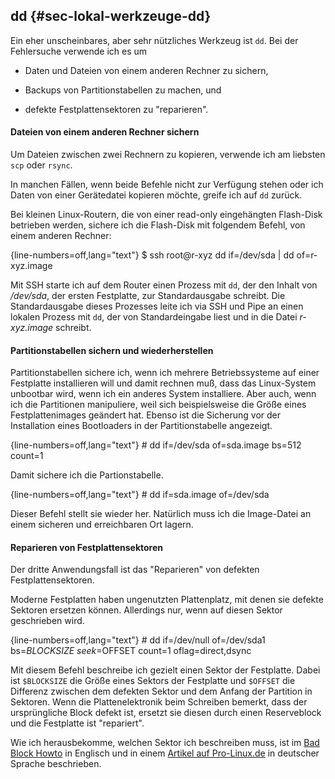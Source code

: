
## dd {#sec-lokal-werkzeuge-dd}

Ein eher unscheinbares, aber sehr nützliches Werkzeug ist `dd`.
Bei der Fehlersuche verwende ich es um

*   Daten und Dateien von einem anderen Rechner zu sichern,

*   Backups von Partitionstabellen zu machen, und

*   defekte Festplattensektoren zu "reparieren".

#### Dateien von einem anderen Rechner sichern

Um Dateien zwischen zwei Rechnern zu kopieren, verwende ich am
liebsten `scp` oder `rsync`.

In manchen Fällen, wenn beide Befehle nicht zur Verfügung stehen oder ich
Daten von einer Gerätedatei kopieren möchte, greife ich auf `dd` zurück.

Bei kleinen Linux-Routern, die von einer read-only eingehängten Flash-Disk
betrieben werden, sichere ich die Flash-Disk mit folgendem Befehl, von einem
anderen Rechner:

{line-numbers=off,lang="text"}
    $ ssh root@r-xyz dd if=/dev/sda | dd of=r-xyz.image

Mit SSH starte ich auf dem Router einen Prozess mit `dd`, der den Inhalt von
*/dev/sda*, der ersten Festplatte, zur Standardausgabe schreibt. Die
Standardausgabe dieses Prozesses leite ich via SSH und Pipe an einen lokalen
Prozess mit `dd`, der von Standardeingabe liest und in die Datei *r-xyz.image*
schreibt.

#### Partitionstabellen sichern und wiederherstellen

Partitionstabellen sichere ich, wenn ich mehrere Betriebssysteme
auf einer Festplatte installieren will und damit rechnen muß, dass das
Linux-System unbootbar wird, wenn ich ein anderes System installiere.
Aber auch, wenn ich die Partitionen manipuliere, weil sich beispielsweise die
Größe eines Festplattenimages geändert hat.
Ebenso ist die Sicherung vor der Installation eines Bootloaders in der
Partitionstabelle angezeigt.

{line-numbers=off,lang="text"}
    # dd if=/dev/sda of=sda.image bs=512 count=1

Damit sichere ich die Partionstabelle.

{line-numbers=off,lang="text"}
    # dd if=sda.image of=/dev/sda

Dieser Befehl stellt sie wieder her.
Natürlich muss ich die Image-Datei an einem sicheren und
erreichbaren Ort lagern.

#### Reparieren von Festplattensektoren

Der dritte Anwendungsfall ist das "Reparieren" von defekten
Festplattensektoren.

Moderne Festplatten haben ungenutzten Plattenplatz, mit denen sie
defekte Sektoren ersetzen können.
Allerdings nur, wenn auf diesen Sektor geschrieben wird.

{line-numbers=off,lang="text"}
    # dd if=/dev/null of=/dev/sda1 bs=$BLOCKSIZE \
         seek=$OFFSET count=1 oflag=direct,dsync

Mit diesem Befehl beschreibe ich gezielt einen Sektor der Festplatte.
Dabei ist `$BLOCKSIZE` die Größe eines Sektors der Festplatte und `$OFFSET` die
Differenz zwischen dem defekten Sektor und dem Anfang der Partition in
Sektoren.
Wenn die Plattenelektronik beim Schreiben bemerkt, dass der ursprüngliche
Block defekt ist, ersetzt sie diesen durch einen Reserveblock und die
Festplatte ist "repariert".

Wie ich herausbekomme, welchen Sektor ich beschreiben muss, ist im
[Bad Block Howto][badblockhowto] in Englisch und in einem
[Artikel auf Pro-Linux.de][prolinuxbadblocks] in deutscher Sprache beschrieben.

[badblockhowto]: http://smartmontools.sourceforge.net/BadBlockHowTo.txt 

[prolinuxbadblocks]: http://www.pro-linux.de/-01028c
